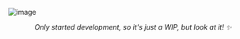 ![image](https://github.com/user-attachments/assets/3430389a-6966-4061-9566-6bd53ad72ea1)</br>
*<div align=center>Only started development, so it's just a WIP, but look at it! ✨</div>*
